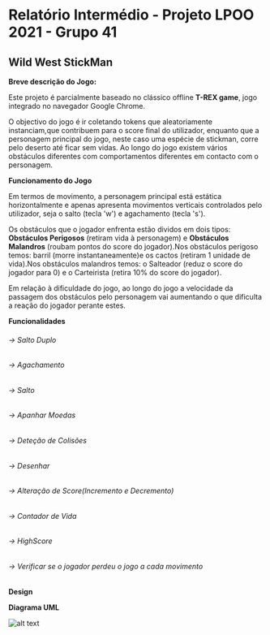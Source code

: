Relatório Intermédio - Projeto LPOO 2021 - Grupo 41
===============

## Wild West StickMan

**Breve descrição do Jogo:**



Este projeto é parcialmente baseado no clássico offline **T-REX game**, jogo integrado no navegador Google Chrome.

O objectivo do jogo é ir coletando tokens que aleatoriamente instanciam,que contribuem para o score final do utilizador, enquanto que a personagem principal do jogo, neste caso uma espécie de stickman, corre pelo deserto até ficar sem vidas. Ao longo do jogo existem vários obstáculos diferentes com comportamentos diferentes em contacto com o personagem.


**Funcionamento do Jogo**

Em termos de movimento, a personagem principal está estática horizontalmente e apenas apresenta movimentos verticais controlados pelo utilizador, seja o salto (tecla 'w') e agachamento (tecla 's').


Os obstáculos que o jogador enfrenta estão dividos em dois tipos: **Obstáculos Perigosos** (retiram vida à personagem) e **Obstáculos Malandros** (roubam pontos do score do jogador).Nos obstáculos perigoso temos: barril (morre instantaneamente)e os cactos (retiram 1 unidade de vida).Nos obstáculos malandros temos: o Salteador (reduz o score do jogador para 0) e o Carteirista (retira 10% do score do jogador).

Em relação à dificuldade do jogo, ao longo do jogo a velocidade da passagem dos obstáculos pelo personagem vai aumentando o que dificulta a reação do jogador perante estes.


**Funcionalidades**


###### -> Salto Duplo

###### -> Agachamento

###### -> Salto

###### -> Apanhar Moedas

###### -> Deteção de Colisões

###### -> Desenhar

###### -> Alteração de Score(Incremento e Decremento)

###### -> Contador de Vida

###### -> HighScore

###### -> Verificar se o jogador perdeu o jogo a cada movimento


**Design**


**Diagrama UML**

![alt text](https://github.com/FEUP-LPOO-2021/lpoo-2021-g41/blob/master/Images/DiagramaUML.png?raw=true)






















